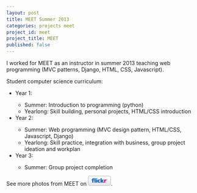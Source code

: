 ```yaml
---
layout: post
title: MEET Summer 2013
categories: projects meet
project_id: meet
project_title: MEET
published: false
---
```


I worked for MEET as an instructor in summer 2013 teaching web programming (MVC patterns, Django, HTML, CSS, Javascript). 

<p class="detail-text"> Student computer science curriculum:</p>
<ul class="detail-list">
	<li class="detail-text"> Year 1:</li>
		<ul class="detail-list">
		<li class="detail-text"> Summer: Introduction to programming (python) </li>
		<li class="detail-text"> Yearlong: Skill building, personal projects, HTML/CSS introduction </li>
		</ul>
	<li class="detail-text"> Year 2: </li>
		<ul class="detail-list">
		<li class="detail-text"> Summer: Web programming (MVC design pattern, HTML/CSS, Javascript, Django) </li>
		<li class="detail-text"> Yearlong: Skill practice, integration with business, group project ideation and workplan </li>
		</ul>
	<li class="detail-text"> Year 3: </li>
		<ul class="detail-list">
		<li class="detail-text"> Summer: Group project completion</li>
		</ul>
</ul>

<p class="detail-text"> See more photos from MEET on <a href="http://www.flickr.com/photos/mpratland/sets/72157634571668890/" target="_blank"><img class="ext-logo-link flickr_logo" src="/imgs/white-flickr.png" alt="Michele Pratusevich's MEET Flickr album"></a>. </p>
